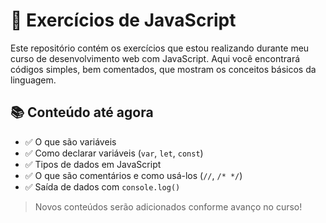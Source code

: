 # 📘 Exercícios de JavaScript

Este repositório contém os exercícios que estou realizando durante meu curso de desenvolvimento web com JavaScript. Aqui você encontrará códigos simples, bem comentados, que mostram os conceitos básicos da linguagem.

## 📚 Conteúdo até agora

- ✅ O que são variáveis
- ✅ Como declarar variáveis (`var`, `let`, `const`)
- ✅ Tipos de dados em JavaScript
- ✅ O que são comentários e como usá-los (`//`, `/* */`)
- ✅ Saída de dados com `console.log()`

> Novos conteúdos serão adicionados conforme avanço no curso!


